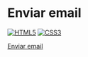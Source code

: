 # Enviar email
[![HTML5](https://img.shields.io/badge/HTML5-F64A1D?style=for-the-badge&logo=HTML5&logoColor=white&labelColor=101010)](https://github.com/Alberto-mt/HTML5_CSS3/blob/main/Proyectos/enviar-email-tailwind/README.md)
[![CSS3](https://img.shields.io/badge/CSS3-196FB4?style=for-the-badge&logo=CSS3&logoColor=white&labelColor=101010)](https://github.com/Alberto-mt/HTML5_CSS3/blob/main/Proyectos/enviar-email-tailwind/README.md)

[Enviar email](https://am-dev-academy-carrito.netlify.app/)
